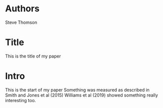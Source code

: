 # Authors
Steve Thomson

# Title
This is the title of my paper

# Intro
This is the start of my paper
Something was measured as described in Smith and Jones et al (2015)
Williams et al (2019) showed something really interesting too.